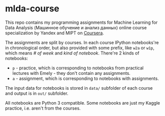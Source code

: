 # mlda-course

This repo contains my programming assignments for Machine Learning for Data Analysis (Машинное обучение и анализ данных) online course specialization by Yandex and MIPT on [Coursera](https://www.coursera.org/specializations/machine-learning-data-analysis).

The assignments are split by courses. In each course IPython notebooks're in chronological order, but also provided with some prefix, like `w2a` or `w1p`, which means _# of week_ and _kind of notebook_. There're 2 kinds of notebooks:

- `p` - practice, which is corresponding to notebooks from practical lectures with Emely - they don't contain any assignments.
- `a` - assignment, which is corresponding to notebooks with assignments.

The input data for notebooks is stored in `data/` subfolder of each course and output is in `out/` subfolder.

All notebooks are Python 3 compatible. Some notebooks are just my Kaggle practice, i.e. aren't from the courses.
